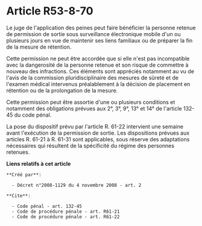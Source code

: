 # Article R53-8-70

Le juge de l'application des peines peut faire bénéficier la personne retenue de permission de sortie sous surveillance
électronique mobile d'un ou plusieurs jours en vue de maintenir ses liens familiaux ou de préparer la fin de la mesure de
rétention. 

Cette permission ne peut être accordée que si elle n'est pas incompatible avec la dangerosité de la personne retenue et son
risque de commettre à nouveau des infractions. Ces éléments sont appréciés notamment au vu de l'avis de la commission
pluridisciplinaire des mesures de sûreté et de l'examen médical intervenus préalablement à la décision de placement en
rétention ou de la prolongation de la mesure. 

Cette permission peut être assortie d'une ou plusieurs conditions et notamment des obligations prévues aux 2°, 3°, 9°, 13° et
14° de l'article 132-45 du code pénal. 

La pose du dispositif prévu par l'article R. 61-22 intervient une semaine avant l'exécution de la permission de sortie. Les
dispositions prévues aux articles R. 61-21 à R. 61-31 sont applicables, sous réserve des adaptations nécessaires qui
résultent de la spécificité du régime des personnes retenues.

**Liens relatifs à cet article**

	**Créé par**:

	  - Décret n°2008-1129 du 4 novembre 2008 - art. 2

	**Cite**:

	  - Code pénal - art. 132-45
	  - Code de procédure pénale - art. R61-21
	  - Code de procédure pénale - art. R61-22
